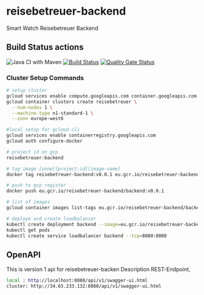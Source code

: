 # reisebetreuer-backend
Smart Watch Reisebetreuer Backend

## Build Status actions
![Java CI with Maven](https://github.com/team-chip-tuning/reisebetreuer-backend/workflows/Java%20CI%20with%20Maven/badge.svg)
[![Build Status](https://travis-ci.org/team-chip-tuning/reisebetreuer-backend.svg?branch=master)](https://travis-ci.org/team-chip-tuning/reisebetreuer-backend)
[![Quality Gate Status](https://sonarcloud.io/api/project_badges/measure?project=reisebetreuer-backend&metric=alert_status)](https://sonarcloud.io/dashboard?id=reisebetreuer-backend)

### Cluster Setup Commands
```bash
# setup cluster
gcloud services enable compute.googleapis.com container.googleapis.com
gcloud container clusters create reisebetreuer \
  --num-nodes 1 \
  --machine-type n1-standard-1 \
  --zone europe-west6

#local setup for gcloud cli
gcloud services enable containerregistry.googleapis.com
gcloud auth configure-docker

# project id on gcp
reisebetreuer-backend

# tag image [zone][project-id][image-name]
docker tag reisebetreuer-backend:v0.0.1 eu.gcr.io/reisebetreuer-backend/backend:v0.0.1

# push to gcp register
docker push eu.gcr.io/reisebetreuer-backend/backend:v0.0.1

# list of images
gcloud container images list-tags eu.gcr.io/reisebetreuer-backend/backend

# deploye and create loadbalancer
kubectl create deployment backend --image=eu.gcr.io/reisebetreuer-backend/backend:v0.0.1
kubectl get pods
kubectl create service loadbalancer backend --tcp=8080:8080
```
## OpenAPI
This is version 1 api for reisebetreuer-backen
Description REST-Endpoint, 

```bash
local : http://localhost:8080/api/v1/swagger-ui.html
cluster: http://34.65.233.132:8080/api/v1/swagger-ui.html
```
